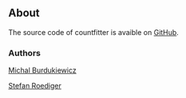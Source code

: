## About  

The source code of countfitter is avaible on [GitHub](https://github.com/michbur/countfitter).

### Authors

[Michal Burdukiewicz](https://github.com/michbur)  

[Stefan Roediger](http://www.hs-lausitz.de/groups/multiplex-assays/bildbasierte-assays-imagebased-assays/members.html)  
